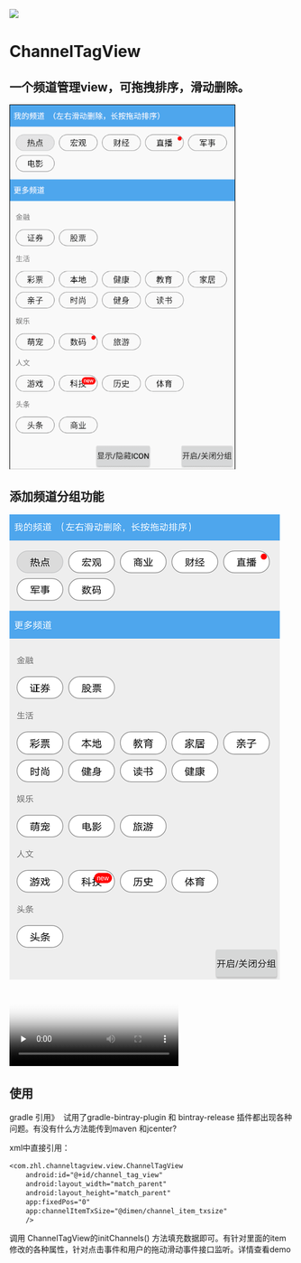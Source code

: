 [![](https://jitpack.io/v/yilylong/ChannelTagView.svg)](https://jitpack.io/#yilylong/ChannelTagView)
# ChannelTagView

一个频道管理view，可拖拽排序，滑动删除。
----
<img src="GIF.gif"/>

添加频道分组功能
--
<img src="show_category.png"/>
<video id="video" controls="" preload="none" poster="show_category.png">
      <source id="mp4" src="show.mp4" type="video/mp4">
      <p>Your user agent does not support the HTML5 Video element.</p>
</video>



使用
--

gradle 引用》  试用了gradle-bintray-plugin 和 bintray-release 插件都出现各种问题。有没有什么方法能传到maven 和jcenter?


xml中直接引用：

    <com.zhl.channeltagview.view.ChannelTagView
        android:id="@+id/channel_tag_view"
        android:layout_width="match_parent"
        android:layout_height="match_parent"
        app:fixedPos="0"
        app:channelItemTxSize="@dimen/channel_item_txsize"
        />
 
 
 调用 ChannelTagView的initChannels() 方法填充数据即可。有针对里面的item修改的各种属性，针对点击事件和用户的拖动滑动事件接口监听。详情查看demo
 

